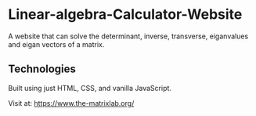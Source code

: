 # Linear-algebra-Calculator-Website
A website that can solve the determinant, inverse, transverse, eiganvalues and eigan vectors of a matrix.

## Technologies
Built using just HTML, CSS, and vanilla JavaScript.

Visit at: https://www.the-matrixlab.org/
